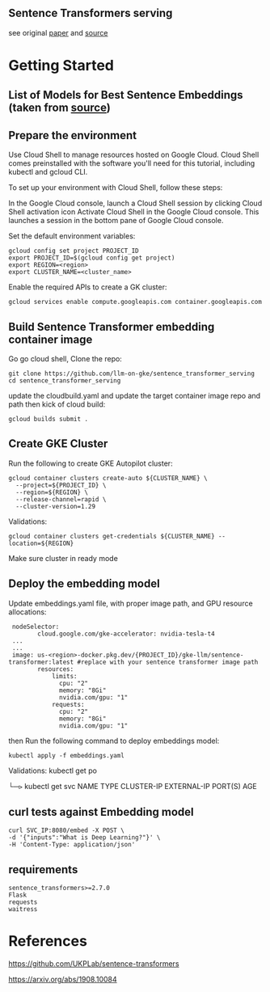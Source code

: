 ## Sentence Transformers serving

see original [paper](https://arxiv.org/abs/1908.10084) 
and [source](https://github.com/UKPLab/sentence-transformers#application-examples)

# Getting Started

## List of Models for Best Sentence Embeddings (taken from [source](https://github.com/UKPLab/sentence-transformers/blob/master/README.md))

## Prepare the environment

Use Cloud Shell to manage resources hosted on Google Cloud. Cloud Shell comes preinstalled with the software you'll need for this tutorial, including kubectl and gcloud CLI.

To set up your environment with Cloud Shell, follow these steps:

In the Google Cloud console, launch a Cloud Shell session by clicking Cloud Shell activation icon Activate Cloud Shell in the Google Cloud console. This launches a session in the bottom pane of Google Cloud console.

Set the default environment variables:
```
gcloud config set project PROJECT_ID
export PROJECT_ID=$(gcloud config get project)
export REGION=<region>
export CLUSTER_NAME=<cluster_name>
```
Enable the required APIs to create a GK cluster:
```
gcloud services enable compute.googleapis.com container.googleapis.com
```


## Build Sentence Transformer embedding container image
Go go cloud shell, Clone the repo:
```
git clone https://github.com/llm-on-gke/sentence_transformer_serving
cd sentence_transformer_serving
```
update the cloudbuild.yaml and update the target container image repo and path
then kick of cloud build:
```
gcloud builds submit . 
```

## Create GKE Cluster
Run the following to create GKE Autopilot cluster:
```
gcloud container clusters create-auto ${CLUSTER_NAME} \
  --project=${PROJECT_ID} \
  --region=${REGION} \
  --release-channel=rapid \
  --cluster-version=1.29
```

Validations:
```
gcloud container clusters get-credentials ${CLUSTER_NAME} --location=${REGION}
```
Make sure cluster in ready mode

## Deploy the embedding model
Update embeddings.yaml file, with proper image path, and GPU resource allocations:
```
 nodeSelector:
        cloud.google.com/gke-accelerator: nvidia-tesla-t4
 ...
 ...       
 image: us-<region>-docker.pkg.dev/{PROJECT_ID}/gke-llm/sentence-transformer:latest #replace with your sentence transformer image path
        resources:
            limits:
              cpu: "2"
              memory: "8Gi"
              nvidia.com/gpu: "1"
            requests:
              cpu: "2"
              memory: "8Gi"
              nvidia.com/gpu: "1"
```
then Run the following command to deploy embeddings model:
```
kubectl apply -f embeddings.yaml

```
Validations: 
kubectl get po


└─⪧ kubectl get svc
NAME              TYPE           CLUSTER-IP      EXTERNAL-IP    PORT(S)          AGE


## curl tests against Embedding model
```
curl SVC_IP:8080/embed -X POST \
-d '{"inputs":"What is Deep Learning?"}' \
-H 'Content-Type: application/json'
```

## requirements
```text
sentence_transformers>=2.7.0
Flask
requests
waitress
```

# References

https://github.com/UKPLab/sentence-transformers

https://arxiv.org/abs/1908.10084